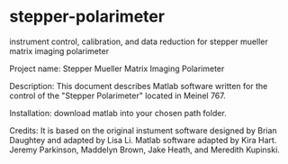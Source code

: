 # stepper-polarimeter
instrument control, calibration, and data reduction for stepper mueller matrix imaging polarimeter

Project name: Stepper Mueller Matrix Imaging Polarimeter

Description: This document describes Matlab software written for the control of the "Stepper Polarimeter" located in Meinel 767. 

Installation: download matlab into your chosen path folder. 

Credits: It is based on the original instument software designed by Brian Daughtey and adapted by Lisa Li. Matlab software adapted by Kira Hart. Jeremy Parkinson, Maddelyn Brown,  Jake Heath, and Meredith Kupinski.

